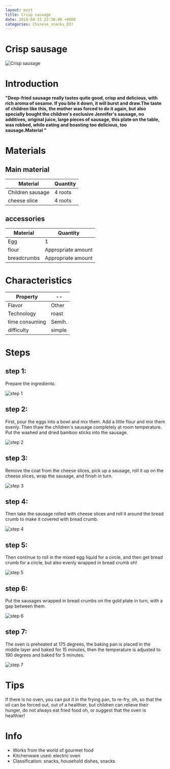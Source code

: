 ```yaml
---
layout: post
title: Crisp sausage
date: 2019-04-15 22:30:00 +0800
categories: Chinese_snacks_DIY
---
```


# Crisp sausage

![Crisp sausage]({{site.baseurl}}/img/419716/419716.jpg)

# Introduction

**"Deep-fried sausage really tastes quite good, crisp and delicious, with rich aroma of sesame. If you bite it down, it will burst and draw.The taste of children like this, the mother was forced to do it again, but also specially bought the children's exclusive Jennifer's sausage, no additives, original juice, large pieces of sausage, this plate on the table, was robbed, while eating and boasting too delicious, too sausage.Material "**

# Materials


## Main material

Material|Quantity
--|--
Children sausage|4 roots
cheese slice|4 roots

## accessories

Material|Quantity
--|--
Egg|1
flour|Appropriate amount
breadcrumbs|Appropriate amount

# Characteristics

Property|--
--|--
Flavor|Other
Technology|roast
time consuming|Semih.
difficulty|simple

# Steps

## step 1:

Prepare the ingredients.

![step 1]({{site.baseurl}}/img/419716/1.jpg)

## step 2:

First, pour the eggs into a bowl and mix them. Add a little flour and mix them evenly. Then thaw the children's sausage completely at room temperature. Put the washed and dried bamboo sticks into the sausage.

![step 2]({{site.baseurl}}/img/419716/2.jpg)

## step 3:

Remove the coat from the cheese slices, pick up a sausage, roll it up on the cheese slices, wrap the sausage, and finish in turn.

![step 3]({{site.baseurl}}/img/419716/3.jpg)

## step 4:

Then take the sausage rolled with cheese slices and roll it around the bread crumb to make it covered with bread crumb.

![step 4]({{site.baseurl}}/img/419716/4.jpg)

## step 5:

Then continue to roll in the mixed egg liquid for a circle, and then get bread crumb for a circle, but also evenly wrapped in bread crumb oh!

![step 5]({{site.baseurl}}/img/419716/5.jpg)

## step 6:

Put the sausages wrapped in bread crumbs on the gold plate in turn, with a gap between them.

![step 6]({{site.baseurl}}/img/419716/6.jpg)

## step 7:

The oven is preheated at 175 degrees, the baking pan is placed in the middle layer and baked for 15 minutes, then the temperature is adjusted to 190 degrees and baked for 5 minutes.

![step 7]({{site.baseurl}}/img/419716/7.jpg)

# Tips

If there is no oven, you can put it in the frying pan, to re-fry, oh, so that the oil can be forced out, out of a healthier, but children can relieve their hunger, do not always eat fried food oh, or suggest that the oven is healthier!

# Info

- Works from the world of gourmet food
- Kitchenware used: electric oven
- Classification: snacks, household dishes, snacks
